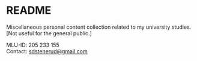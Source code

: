 # README

Miscellaneous personal content collection related to my university studies.<br>
[Not useful for the general public.]


MLU-ID: 205 233 155<br>
Contact: sdstenerud@gmail.com
